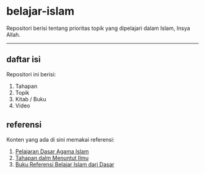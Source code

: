 # belajar-islam
Repositori berisi tentang prioritas topik yang dipelajari dalam Islam, Insya Allah.

***

## daftar isi
Repositori ini berisi:
1. Tahapan
2. Topik
3. Kitab / Buku
4. Video

## referensi
Konten yang ada di sini memakai referensi:
1. [Pelajaran Dasar Agama Islam](https://muslim.or.id/10096-pelajaran-dasar-agama-islam.html)
2. [Tahapan dalm Menuntut Ilmu](https://muslim.or.id/9063-tahapan-dalam-menuntut-ilmu.html)
3. [Buku Referensi Belajar Islam dari Dasar](https://rumaysho.com/12411-buku-referensi-belajar-islam-dari-dasar.html)